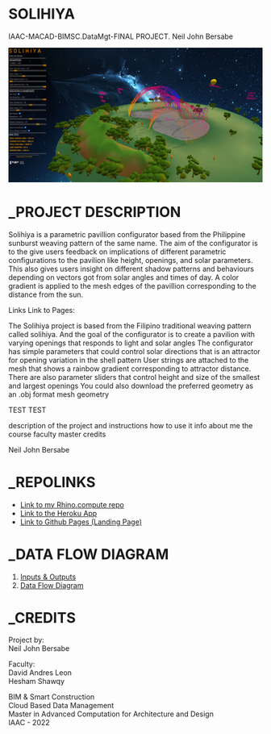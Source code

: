 # SOLIHIYA
IAAC-MACAD-BIMSC.DataMgt-FINAL PROJECT. Neil John Bersabe


![](/images/Finals.jpg?raw=true)

# _PROJECT DESCRIPTION
Solihiya is a parametric pavillion configurator based from the Philippine sunburst weaving pattern of the same name. 
The aim of the configurator is to the give users feedback on implications of different parametric configurations to the pavilion like height, openings, and solar parameters. This also gives users insight on different shadow patterns and behaviours depending on vectors got from solar angles and times of day. A color gradient is applied to the mesh edges of the pavillion corresponding to the distance from the sun.



Links Link to Pages:

The Solihiya project is based from the Filipino traditional weaving pattern called solihiya. And the goal of the configurator is to create a pavilion with varying openings that responds to light and solar angles The configurator has simple parameters that could control solar directions that is an attractor for opening variation in the shell pattern User strings are attached to the mesh that shows a rainbow gradient corresponding to attractor distance. There are also parameter sliders that control height and size of the smallest and largest openings You could also download the preferred geometry as an .obj format mesh geometry

TEST TEST

description of the project and instructions how to use it
info about me
the course
faculty
master credits


Neil John Bersabe


# _REPOLINKS
- [Link to my Rhino.compute repo](https://github.com/NeilBersabe-Iaac/compute.rhino3d.appserver/tree/main/src/examples/solihiya00_v3)
- [Link to the Heroku App](https://bimsc22-neiljohnbersabe.herokuapp.com/examples/solihiya00_v3/)
- [Link to Github Pages (Landing Page)](https://neilbersabe-iaac.github.io/IAAC-BIMSC-FINAL/)


# _DATA FLOW DIAGRAM
1. [Inputs & Outputs](docs/InputOutput.jpg)
2. [Data Flow Diagram](docs/DataFlow.png)

# _CREDITS
Project by:  
Neil John Bersabe

Faculty:  
David Andres Leon  
Hesham Shawqy  


BIM & Smart Construction  
Cloud Based Data Management  
Master in Advanced Computation for Architecture and Design  
IAAC - 2022



